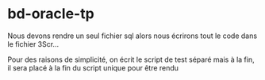 # bd-oracle-tp

Nous devons rendre un seul fichier sql alors nous écrirons 
tout le code dans le fichier 3Scr...

Pour des raisons de simplicité, on écrit le script de test séparé
mais à la fin, il sera placé à la fin du script unique pour être rendu